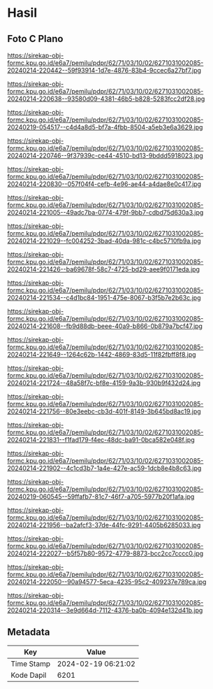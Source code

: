 # Hasil

## Foto C Plano

https://sirekap-obj-formc.kpu.go.id/e6a7/pemilu/pdpr/62/71/03/10/02/6271031002085-20240214-220442--59f93914-1d7e-4876-83b4-9ccec6a27bf7.jpg

https://sirekap-obj-formc.kpu.go.id/e6a7/pemilu/pdpr/62/71/03/10/02/6271031002085-20240214-220638--93580d09-4381-46b5-b828-5283fcc2df28.jpg

https://sirekap-obj-formc.kpu.go.id/e6a7/pemilu/pdpr/62/71/03/10/02/6271031002085-20240219-054517--c4d4a8d5-bf7a-4fbb-8504-a5eb3e6a3629.jpg

https://sirekap-obj-formc.kpu.go.id/e6a7/pemilu/pdpr/62/71/03/10/02/6271031002085-20240214-220746--9f37939c-ce44-4510-bd13-9bddd5918023.jpg

https://sirekap-obj-formc.kpu.go.id/e6a7/pemilu/pdpr/62/71/03/10/02/6271031002085-20240214-220830--057f04f4-cefb-4e96-ae44-a4dae8e0c417.jpg

https://sirekap-obj-formc.kpu.go.id/e6a7/pemilu/pdpr/62/71/03/10/02/6271031002085-20240214-221005--49adc7ba-0774-479f-9bb7-cdbd75d630a3.jpg

https://sirekap-obj-formc.kpu.go.id/e6a7/pemilu/pdpr/62/71/03/10/02/6271031002085-20240214-221029--fc004252-3bad-40da-981c-c4bc5710fb9a.jpg

https://sirekap-obj-formc.kpu.go.id/e6a7/pemilu/pdpr/62/71/03/10/02/6271031002085-20240214-221426--ba69678f-58c7-4725-bd29-aee9f0171eda.jpg

https://sirekap-obj-formc.kpu.go.id/e6a7/pemilu/pdpr/62/71/03/10/02/6271031002085-20240214-221534--c4d1bc84-1951-475e-8067-b3f5b7e2b63c.jpg

https://sirekap-obj-formc.kpu.go.id/e6a7/pemilu/pdpr/62/71/03/10/02/6271031002085-20240214-221608--fb9d88db-beee-40a9-b866-0b879a7bcf47.jpg

https://sirekap-obj-formc.kpu.go.id/e6a7/pemilu/pdpr/62/71/03/10/02/6271031002085-20240214-221649--1264c62b-1442-4869-83d5-11f82fbff8f8.jpg

https://sirekap-obj-formc.kpu.go.id/e6a7/pemilu/pdpr/62/71/03/10/02/6271031002085-20240214-221724--48a58f7c-bf8e-4159-9a3b-930b9f432d24.jpg

https://sirekap-obj-formc.kpu.go.id/e6a7/pemilu/pdpr/62/71/03/10/02/6271031002085-20240214-221756--80e3eebc-cb3d-401f-8149-3b645bd8ac19.jpg

https://sirekap-obj-formc.kpu.go.id/e6a7/pemilu/pdpr/62/71/03/10/02/6271031002085-20240214-221831--f1fad179-f4ec-48dc-ba91-0bca582e048f.jpg

https://sirekap-obj-formc.kpu.go.id/e6a7/pemilu/pdpr/62/71/03/10/02/6271031002085-20240214-221902--4c1cd3b7-1a4e-427e-ac59-1dcb8e4b8c63.jpg

https://sirekap-obj-formc.kpu.go.id/e6a7/pemilu/pdpr/62/71/03/10/02/6271031002085-20240219-060545--59ffafb7-81c7-46f7-a705-5977b20f1afa.jpg

https://sirekap-obj-formc.kpu.go.id/e6a7/pemilu/pdpr/62/71/03/10/02/6271031002085-20240214-221956--ba2afcf3-37de-44fc-9291-4405b6285033.jpg

https://sirekap-obj-formc.kpu.go.id/e6a7/pemilu/pdpr/62/71/03/10/02/6271031002085-20240214-222027--b5f57b80-9572-4779-8873-bcc2cc7cccc0.jpg

https://sirekap-obj-formc.kpu.go.id/e6a7/pemilu/pdpr/62/71/03/10/02/6271031002085-20240214-222050--90a94577-5eca-4235-95c2-409237e789ca.jpg

https://sirekap-obj-formc.kpu.go.id/e6a7/pemilu/pdpr/62/71/03/10/02/6271031002085-20240214-220314--3e9d664d-7112-4376-ba0b-4094e132d41b.jpg


## Metadata

| Key        | Value               |
| ---------- | ------------------- |
| Time Stamp | 2024-02-19 06:21:02 |
| Kode Dapil | 6201                |



